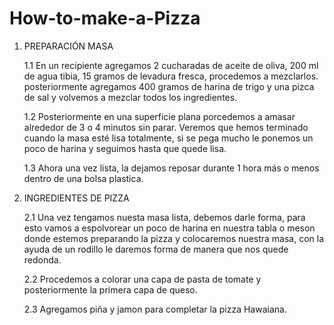 # How-to-make-a-Pizza

1. PREPARACIÓN MASA
    
    1.1 En un recipiente agregamos 2 cucharadas de aceite de oliva, 200 ml de agua tibia, 15 gramos de levadura fresca, procedemos a mezclarlos. posteriormente agregamos 400 gramos de harina de trigo y una pizca de sal y volvemos a mezclar todos los ingredientes.

    1.2  Posteriormente en una superficie plana porcedemos a amasar alrededor de 3 o 4 minutos sin parar. Veremos que hemos terminado cuando la masa esté lisa totalmente, si se pega mucho le ponemos un poco de harina y seguimos hasta que quede lisa.

    1.3  Ahora una vez lista, la dejamos reposar durante 1 hora más o menos dentro de una bolsa plastica. 

2. INGREDIENTES DE PIZZA  
      
    2.1 Una vez tengamos nuesta masa lista, debemos darle forma, para esto vamos a espolvorear un poco de harina en nuestra tabla o meson donde estemos preparando la pizza y colocaremos nuestra masa, con la ayuda de un rodillo le daremos forma de manera que nos quede redonda.  
        
    2.2 Procedemos a colorar una capa de pasta de tomate y posteriormente la primera capa de queso.  
      
    2.3 Agregamos piña y jamon para completar la pizza Hawaiana.


    
 

 